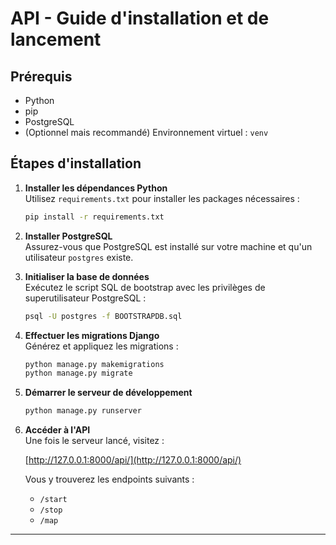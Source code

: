 # API - Guide d'installation et de lancement

## Prérequis

- Python 
- pip
- PostgreSQL
- (Optionnel mais recommandé) Environnement virtuel : `venv`

## Étapes d'installation

1. **Installer les dépendances Python**  
   Utilisez `requirements.txt` pour installer les packages nécessaires :

   ```bash
   pip install -r requirements.txt
   ```

2. **Installer PostgreSQL**  
   Assurez-vous que PostgreSQL est installé sur votre machine et qu'un utilisateur `postgres` existe.

3. **Initialiser la base de données**  
   Exécutez le script SQL de bootstrap avec les privilèges de superutilisateur PostgreSQL :

   ```bash
   psql -U postgres -f BOOTSTRAPDB.sql
   ```

4. **Effectuer les migrations Django**  
   Générez et appliquez les migrations :

   ```bash
   python manage.py makemigrations
   python manage.py migrate
   ```

5. **Démarrer le serveur de développement**

   ```bash
   python manage.py runserver
   ```

6. **Accéder à l'API**  
   Une fois le serveur lancé, visitez :

   [http://127.0.0.1:8000/api/](http://127.0.0.1:8000/api/)

   Vous y trouverez les endpoints suivants :
   - `/start`
   - `/stop`
   - `/map`

---
